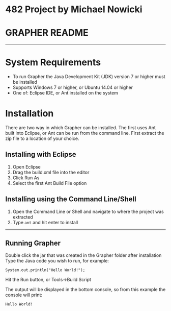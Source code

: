 # 482 Project by Michael Nowicki
# GRAPHER README
---
# System Requirements

- To run Grapher the Java Development Kit (JDK) version 7 or higher must be installed
- Supports Windows 7 or higher, or Ubuntu 14.04 or higher
- One of: Eclipse IDE, or Ant installed on the system

# Installation

There are two way in which Grapher can be installed. The first uses
Ant built into Eclipse, or Ant can be run from the command line. First extract
the zip file to a location of your choice.

## Installing with Eclipse

1. Open Eclipse
2. Drag the build.xml file into the editor
3. Click Run As
4. Select the first Ant Build File option

## Installing using the Command Line/Shell

1. Open the Command Line or Shell and navigate to where the project was extracted
2. Type `ant` and hit enter to install

---

## Running Grapher

Double click the jar that was created in the Grapher folder after installation
Type the Java code you wish to run, for example:

`System.out.println("Hello World!");`

Hit the Run button, or Tools->Build Script

The output will be displayed in the bottom console, so from this example the console will print:

`Hello World!`